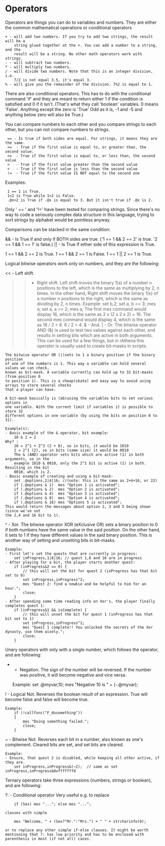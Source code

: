 
# Operators

Operators are things you can do to variables and numbers. They are either the
common mathematical operations or conditional operators
```
+ - will add two numbers. If you try to add two strings, the result will be a
    string glued together at the +. You can add a number to a string, and the
    result will be a string. No other math operators work with strings.
- - will subtract two numbers.
* - will multiply two numbers.
/ - will divide two numbers. Note that this is an integer division, i.e.
    7/2 is not equal 3.5, it's equal 3.
% - will give you the remainder of the division. 7%2 is equal to 1.
```
There are also conditional operators. This has to do with the conditional
command 'if' and they are meant to return either 1 if the condition is satisfied
and 0 if it isn't. (That's what they call 'boolean' variables. 0 means 'False'.
Anything except the zero is 'True' Odd as it is, -1 and -5 and anything below
zero will also be True.)

You can compare numbers to each other and you compare strings to each other, but
you can not compare numbers to strings.
```
 == - Is true if both sides are equal. For strings, it means they are the same.
 >=  - True if the first value is equal to, or greater than, the second value.
 <=  - True if the first value is equal to, or less than, the second value
 >   - True if the first value greater than the second value
 <   - True if the first value is less than the second value
 !=  - True if the first value IS NOT equal to the second one
```
Examples:
```
 1 == 1 is True.
 1<2 is True while 1>2 is False.
 .@x>2 is True if .@x is equal to 3. But it isn't true if .@x is 2.
```
Only ' == ' and '!=' have been tested for comparing strings. Since there's no way
to code a seriously complex data structure in this language, trying to sort
strings by alphabet would be pointless anyway.

Comparisons can be stacked in the same condition:

 && - Is True if and only if BOTH sides are true.
      ('1 == 1 && 2 == 2' is true. '2 == 1 && 1 == 1' is false.)
 || - Is True if either side of this expression is True.

 1 == 1 && 2 == 2 is True.
 1 == 1 && 2 == 1 is False.
 1 == 1 || 2 == 1 is True.

Logical bitwise operators work only on numbers, and they are the following:

 << - Left shift.
 >> - Right shift.
	Left shift moves the binary 1(s) of a number n positions to the left,
	which is the same as multiplying by 2, n times.
	In the other hand, Right shift moves the binary 1(s) of a number n positions
	to the right, which is the same as dividing by 2, n times.
		Example:
		set b,2;
		set a, b << 3;
		mes a;
		set a, a >> 2;
		mes a;
	The first mes command would display 16, which is the same as 2 x (2 x 2 x 2) = 16.
	The second mes command would display 4, which is the same as 16 / 2 = 8. 8 / 2 = 4.
 &  - And.
 |  - Or.
	The bitwise operator AND (&) is used to test two values against each other,
	and results in setting bits which are active in both arguments. This can
	be used for a few things, but in rAthena this operator is usually used to
	create bit-masks in scripts.

	The bitwise operator OR (|)sets to 1 a binary position if the binary position
	of one of the numbers is 1. This way a variable can hold several values we can check,
	known as bit-mask. A variable currently can hold up to 32 bit-masks (from position 0
	to position 1). This is a cheap(skate) and easy way to avoid using arrays to store several checks
	that a player can have.

	A bit-mask basically is (ab)using the variables bits to set various options in
	one variable. With the current limit if variables it is possible to store 32
	different options in one variable (by using the bits on position 0 to 31).

	Example(s):
	- Basic example of the & operator, bit example:
		10 & 2 = 2
	Why? :
		10 = 2^1 + 2^3 (2 + 8), so in bits, it would be 1010
		2 = 2^1 (2), so in bits (same size) it would be 0010
		The & (AND) operator sets bits which are active (1) in both arguments, so in the
		example 1010 & 0010, only the 2^1 bit is active (1) in both. Resulting in the bit
		0010, which is 2. 
	- Basic example of creating and using a bit-mask:
		set .@options,2|4|16; //(note: this is the same as 2+4+16, or 22)
		if (.@options & 1)	mes "Option 1 is activated";
		if (.@options & 2)	mes "Option 2 is activated";
		if (.@options & 4)	mes "Option 3 is activated";
		if (.@options & 8)	mes "Option 4 is activated";
		if (.@options & 16)	mes "Options 5 is activated";
	This would return the messages about option 2, 3 and 5 being shown (since we've set
	the 2,4 and 16 bit to 1).
 ^  - Xor.
	The bitwise operator XOR (eXclusive OR) sets a binary position to 0 if both
	numbers have the same value in the said position. On the other hand, it
	sets to 1 if they have different values in the said binary position.
	This is another way of setting and unsetting bits in bit-masks.

	Example:
	- First let's set the quests that are currently in progress:
		set inProgress,1|8|16; // quest 1,8 and 16 are in progress
	- After playing for a bit, the player starts another quest:
		if (inProgress&2 == 0) {
			// this will set the bit for quest 2 (inProgress has that bit set to 0)
			set inProgress,inProgress^2;
			mes "Quest 2: find a newbie and be helpful to him for an hour.";
			close;
		}
	- After spending some time reading info on Xor's, the player finally completes quest 1:
		if (inProgress&1 && isComplete) {
			// this will unset the bit for quest 1 (inProgress has that bit set to 1)
			set inProgress,inProgress^1;
			mes "Quest 1 complete!! You unlocked the secrets of the Xor dynasty, use them wisely.";
			close;
		}

Unary operators with only with a single number, which follows the operator, and
are following:

 -  - Negation.
	The sign of the number will be reversed. If the number was positive, it will
	become negative and vice versa.

	Example:
		set .@myvar,10;
		mes "Negative 10 is " + (-.@myvar);

 !  - Logical Not.
	Reverses the boolean result of an expression. True will become false and
	false will become true.

	Example:
		if (!callfunc("F_dosomething"))
		{
			mes "Doing something failed.";
			close;
		}

 ~  - Bitwise Not.
	Reverses each bit in a number, also known as one's complement. Cleared bits
	are set, and set bits are cleared.

	Example:
	- Ensure, that quest 2 is disabled, while keeping all other active, if they are.
		set inProgress,inProgress&(~2);  // same as set inProgress,inProgress&0xfffffffd

Ternary operators take three expressions (numbers, strings or boolean), and are
following:

 ?: - Conditional operator
	Very useful e.g. to replace

		if (Sex) mes "..."; else mes "...";

	clauses with simple

		mes "Welcome, " + (Sex?"Mr.":"Mrs.") + " " + strcharinfo(0);

	or to replace any other simple if-else clauses. It might be worth
	mentioning that ?: has low priority and has to be enclosed with
	parenthesis in most (if not all) cases.